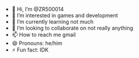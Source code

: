 - 👋 Hi, I’m @ZR500014
- 👀 I’m interested in games and development
- 🌱 I’m currently learning not much
- 💞️ I’m looking to collaborate on not really anything
- 📫 How to reach me gmail
- 😄 Pronouns: he/him
- ⚡ Fun fact: IDK

<!---
ZR500014/ZR500014 is a ✨ special ✨ repository because its `README.md` (this file) appears on your GitHub profile.
You can click the Preview link to take a look at your changes.
--->
